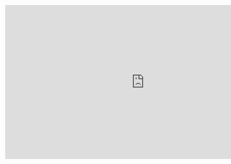 <iframe style="border:none" width="900" height="500" src="https://whimsical.com/embed/YbSgLatbWQ4R5paV7EgqFw"></iframe>
